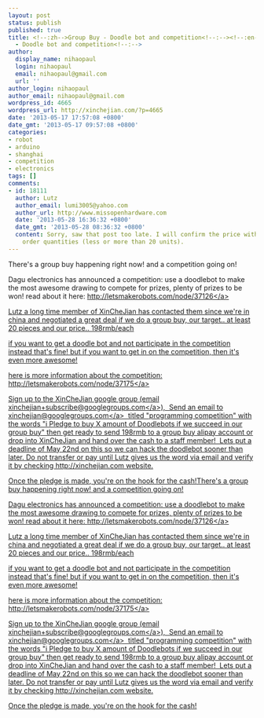 ```yaml
---
layout: post
status: publish
published: true
title: <!--:zh-->Group Buy - Doodle bot and competition<!--:--><!--:en-->Group Buy
  - Doodle bot and competition<!--:-->
author:
  display_name: nihaopaul
  login: nihaopaul
  email: nihaopaul@gmail.com
  url: ''
author_login: nihaopaul
author_email: nihaopaul@gmail.com
wordpress_id: 4665
wordpress_url: http://xinchejian.com/?p=4665
date: '2013-05-17 17:57:08 +0800'
date_gmt: '2013-05-17 09:57:08 +0800'
categories:
- robot
- arduino
- shanghai
- competition
- electronics
tags: []
comments:
- id: 18111
  author: Lutz
  author_email: lumi3005@yahoo.com
  author_url: http://www.missopenhardware.com
  date: '2013-05-28 16:36:32 +0800'
  date_gmt: '2013-05-28 08:36:32 +0800'
  content: Sorry, saw that post too late. I will confirm the price with DAGU for both
    order quantities (less or more than 20 units).
---
```

<p><!--:zh-->There's a group buy happening right now! and a competition going on!</p>
<p>Dagu electronics has announced a competition: use a doodlebot to make the most awesome drawing to compete for prizes, plenty of prizes to be won! read about it here: <a href="http:&#47;&#47;letsmakerobots.com&#47;node&#47;37126">http:&#47;&#47;letsmakerobots.com&#47;node&#47;37126<&#47;a></p>
<p>Lutz a long time member of XinCheJian has contacted them since we're in china and negotiated a great deal if we do a group buy, our target.. at least 20 pieces and our price.. 198rmb&#47;each</p>
<p>if you want to get a doodle bot and not participate in the competition instead that's fine! but if you want to get in on the competition, then it's even more awesome!</p>
<p>here is more information about the competition: <a href="http:&#47;&#47;letsmakerobots.com&#47;node&#47;37175">http:&#47;&#47;letsmakerobots.com&#47;node&#47;37175<&#47;a></p>
<p>Sign up to the XinCheJian google group (email <a href="mailto:xinchejian+subscribe@googlegroups.com">xinchejian+subscribe@googlegroups.com<&#47;a>),&nbsp; Send an email to <a href="mailto:xinchejian@googlegroups.com?subject=programming+competition">xinchejian@googlegroups.com<&#47;a>&nbsp; titled "programming competition" with the words "i Pledge to buy X amount of Doodlebots if we succeed in our group buy" then get ready to send 198rmb to a group buy alipay account or drop into XinCheJian and hand over the cash to a staff member!&nbsp; Lets put a deadline of May 22nd on this so we can hack the doodlebot sooner than later. Do not transfer or pay until Lutz gives us the word via email and verify it by checking http:&#47;&#47;xinchejian.com website.</p>
<p>Once the pledge is made, you're on the hook for the cash!<!--:--><!--:en-->There's a group buy happening right now! and a competition going on!</p>
<p>Dagu electronics has announced a competition: use a doodlebot to make the most awesome drawing to compete for prizes, plenty of prizes to be won! read about it here: <a href="http:&#47;&#47;letsmakerobots.com&#47;node&#47;37126">http:&#47;&#47;letsmakerobots.com&#47;node&#47;37126<&#47;a></p>
<p>Lutz a long time member of XinCheJian has contacted them since we're in china and negotiated a great deal if we do a group buy, our target.. at least 20 pieces and our price.. 198rmb&#47;each</p>
<p>if you want to get a doodle bot and not participate in the competition instead that's fine! but if you want to get in on the competition, then it's even more awesome!</p>
<p>here is more information about the competition: <a href="http:&#47;&#47;letsmakerobots.com&#47;node&#47;37175">http:&#47;&#47;letsmakerobots.com&#47;node&#47;37175<&#47;a></p>
<p>Sign up to the XinCheJian google group (email <a href="mailto:xinchejian+subscribe@googlegroups.com">xinchejian+subscribe@googlegroups.com<&#47;a>),&nbsp; Send an email to <a href="mailto:xinchejian@googlegroups.com?subject=programming+competition">xinchejian@googlegroups.com<&#47;a>&nbsp; titled "programming competition" with the words "i Pledge to buy X amount of Doodlebots if we succeed in our group buy" then get ready to send 198rmb to a group buy alipay account or drop into XinCheJian and hand over the cash to a staff member!&nbsp; Lets put a deadline of May 22nd on this so we can hack the doodlebot sooner than later. Do not transfer or pay until Lutz gives us the word via email and verify it by checking http:&#47;&#47;xinchejian.com website.</p>
<p>Once the pledge is made, you're on the hook for the cash!<!--:--></p>
